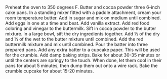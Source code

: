 Preheat the oven to 350 degrees F.
Butter and cocoa powder three 6-inch cake pans.
In a standing mixer fitted with a paddle attachment, cream your room temperature butter.
Add in sugar and mix on medium until combined.
Add eggs in one at a time and beat.
Add vanilla extract.
Add red food coloring and vinegar to the buttermilk.
Sift in cocoa powder to the butter mixture.
In a large bowl, sift the dry ingredients together. 
Add ½ of the dry and ½ of the wet to the butter mixture until combined. 
Add the red buttermilk mixture and mix until combined. 
Pour the batter into three prepared pans. 
Add any extra batter to a cupcake paper. 
This will be used for the crumble. 
Add damp baking strips. 
Bake for about 30-35 minutes or until the centers are springy to the touch. 
When done, let them cool in their pans for about 5 minutes, then dump them out onto a wire rack. 
Bake the crumble cupcake for about 15-20 minutes.